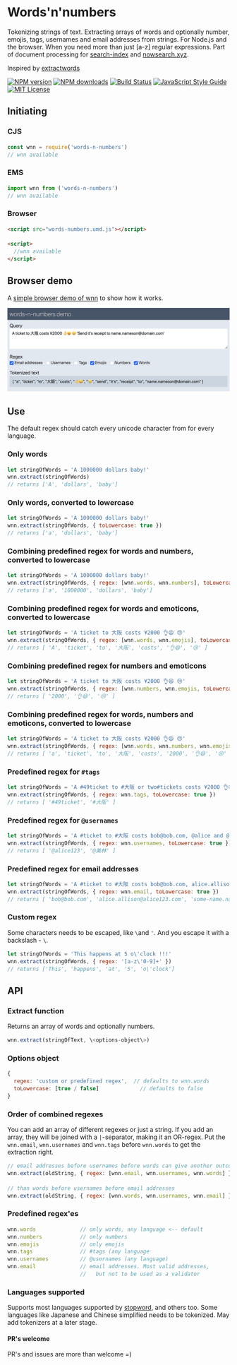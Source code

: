 # Words'n'numbers
Tokenizing strings of text. Extracting arrays of words and optionally number, emojis, tags, usernames and email addresses from strings. For Node.js and the browser. When you need more than just [a-z] regular expressions. Part of document processing for [search-index](https://github.com/fergiemcdowall/search-index) and [nowsearch.xyz](https://github.com/eklem/nowsearch.xyz).

Inspired by [extractwords](https://github.com/f-a-r-a-z/extractwords)

[![NPM version][npm-version-image]][npm-url]
[![NPM downloads][npm-downloads-image]][npm-url]
[![Build Status][build-image]][build-url]
[![JavaScript Style Guide][standardjs-image]][standardjs-url]
[![MIT License][license-image]][license-url]

## Initiating

### CJS

```javascript
const wnn = require('words-n-numbers')
// wnn available
```

### EMS

```javascript
import wnn from ('words-n-numbers')
// wnn available
```

### Browser

```html
<script src="words-numbers.umd.js"></script>

<script>
  //wnn available
</script>
```

## Browser demo
A [simple browser demo of wnn](https://eklem.github.io/words-n-numbers/demo/) to show how it works.

[![Screenshot of the words-n-numbers demo](./demo/wnn-demo-screenshot.png)](https://eklem.github.io/words-n-numbers/demo/)

## Use

The default regex should catch every unicode character from for every language. 

### Only words
```javaScript
let stringOfWords = 'A 1000000 dollars baby!'
wnn.extract(stringOfWords)
// returns ['A', 'dollars', 'baby']
```

### Only words, converted to lowercase
```javaScript
let stringOfWords = 'A 1000000 dollars baby!'
wnn.extract(stringOfWords, { toLowercase: true })
// returns ['a', 'dollars', 'baby']
```

### Combining predefined regex for words and numbers, converted to lowercase
```javaScript
let stringOfWords = 'A 1000000 dollars baby!'
wnn.extract(stringOfWords, { regex: [wnn.words, wnn.numbers], toLowercase: true })
// returns ['a', '1000000', 'dollars', 'baby']
```

### Combining predefined regex for words and emoticons, converted to lowercase
```javaScript
let stringOfWords = 'A ticket to 大阪 costs ¥2000 👌😄 😢'
wnn.extract(stringOfWords, { regex: [wnn.words, wnn.emojis], toLowercase: true })
// returns [ 'A', 'ticket', 'to', '大阪', 'costs', '👌😄', '😢' ]
```

### Combining predefined regex for numbers and emoticons
```javaScript
let stringOfWords = 'A ticket to 大阪 costs ¥2000 👌😄 😢'
wnn.extract(stringOfWords, { regex: [wnn.numbers, wnn.emojis, toLowercase: true })
// returns [ '2000', '👌😄', '😢' ]
```

### Combining predefined regex for words, numbers and emoticons, converted to lowercase
```javaScript
let stringOfWords = 'A ticket to 大阪 costs ¥2000 👌😄 😢'
wnn.extract(stringOfWords, { regex: [wnn.words, wnn.numbers, wnn.emojis, toLowercase: true })
// returns [ 'a', 'ticket', 'to', '大阪', 'costs', '2000', '👌😄', '😢' ]
```

### Predefined regex for `#tags`
```javaScript
let stringOfWords = 'A #49ticket to #大阪 or two#tickets costs ¥2000 👌😄😄 😢'
wnn.extract(stringOfWords, { regex: wnn.tags, toLowercase: true })
// returns [ '#49ticket', '#大阪' ]
```

### Predefined regex for `@usernames`
```javaScript
let stringOfWords = 'A #ticket to #大阪 costs bob@bob.com, @alice and @美林 ¥2000 👌😄😄 😢'
wnn.extract(stringOfWords, { regex: wnn.usernames, toLowercase: true })
// returns [ '@alice123', '@美林' ]
```

### Predefined regex for email addresses
```javaScript
let stringOfWords = 'A #ticket to #大阪 costs bob@bob.com, alice.allison@alice123.com, some-name.nameson.nameson@domain.org and @美林 ¥2000 👌😄😄 😢'
wnn.extract(stringOfWords, { regex: wnn.email, toLowercase: true })
// returns [ 'bob@bob.com', 'alice.allison@alice123.com', 'some-name.nameson.nameson@domain.org' ]
```

### Custom regex
Some characters needs to be escaped, like `\`and `'`. And you escape it with a backslash - `\`.
```javaScript
let stringOfWords = 'This happens at 5 o\'clock !!!'
wnn.extract(stringOfWords, { regex: '[a-z\'0-9]+' })
// returns ['This', 'happens', 'at', '5', 'o\'clock']
```

## API

### Extract function

Returns an array of words and optionally numbers.
```javascript
wnn.extract(stringOfText, \<options-object\>)
```

### Options object
```javascript
{
  regex: 'custom or predefined regex',  // defaults to wnn.words
  toLowercase: [true / false]             // defaults to false
}
```

### Order of combined regexes

You can add an array of different regexes or just a string. If you add an array, they will be joined with a `|`-separator, making it an OR-regex. Put the `wnn.email`, `wnn.usernames` and `wnn.tags` before `wnn.words` to get the extraction right.

```javaScript
// email addresses before usernames before words can give another outcome than
wnn.extract(oldString, { regex: [wnn.email, wnn.usernames, wnn.words] })

// than words before usernames before email addresses
wnn.extract(oldString, { regex: [wnn.words, wnn.usernames, wnn.email] })
```


### Predefined regex'es
```javaScript
wnn.words              // only words, any language <-- default
wnn.numbers            // only numbers
wnn.emojis             // only emojis
wnn.tags               // #tags (any language
wnn.usernames          // @usernames (any language)
wnn.email              // email addresses. Most valid addresses,
                       //   but not to be used as a validator
```

### Languages supported
Supports most languages supported by [stopword](https://github.com/fergiemcdowall/stopword#language-code), and others too. Some languages like Japanese and Chinese simplified needs to be tokenized. May add tokenizers at a later stage.

#### PR's welcome
PR's and issues are more than welcome =)

[license-image]: http://img.shields.io/badge/license-MIT-blue.svg?style=flat
[license-url]: LICENSE
[npm-url]: https://npmjs.org/package/words-n-numbers
[npm-version-image]: http://img.shields.io/npm/v/words-n-numbers.svg?style=flat
[npm-downloads-image]: http://img.shields.io/npm/dm/words-n-numbers.svg?style=flat
[build-url]: https://github.com/eklem/words-n-numbers/actions/workflows/tests.yml
[build-image]: https://github.com/eklem/words-n-numbers/actions/workflows/tests.yml/badge.svg
[standardjs-url]: https://standardjs.com
[standardjs-image]: https://img.shields.io/badge/code_style-standard-brightgreen.svg?style=flat-square
